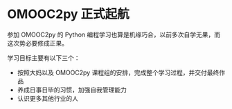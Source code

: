 # OMOOC2py 正式起航
参加 OMOOC2py 的 Python 编程学习也算是机缘巧合，以前多次自学无果，而这次势必要修成正果。

学习目标主要有以下三个：

* 按照大妈以及 OMOOC2py 课程组的安排，完成整个学习过程，并交付最终作品
* 养成日事日毕的习惯，加强自我管理能力
* 认识更多其他行业的人

